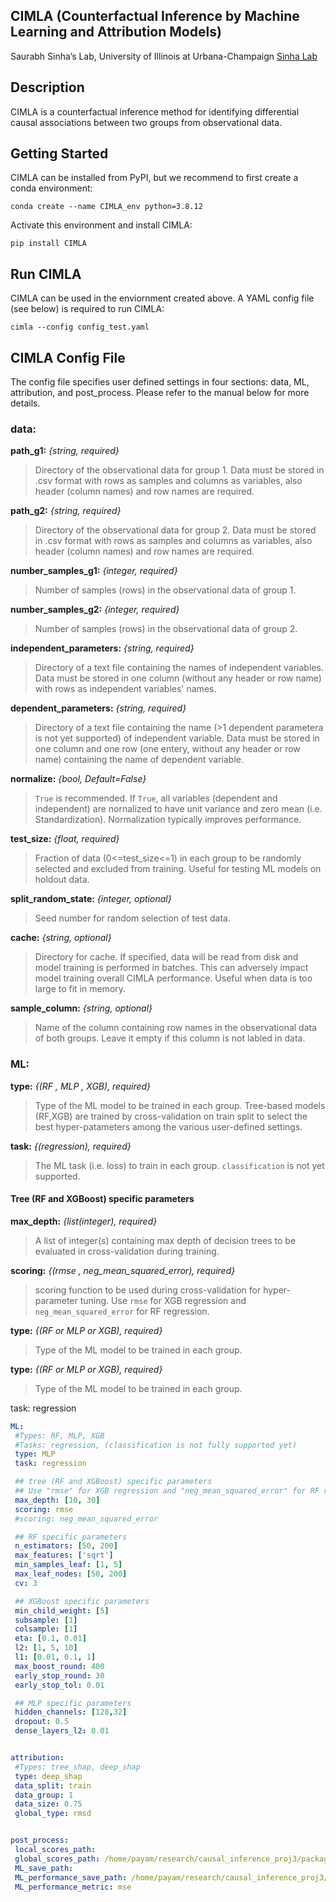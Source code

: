 ## CIMLA (Counterfactual Inference by Machine Learning and Attribution Models)
Saurabh Sinha’s Lab, University of Illinois at Urbana-Champaign [Sinha Lab](https://www.sinhalab.net/sinha-s-home)

## Description
CIMLA is a counterfactual inference method for identifying differential causal associations between two groups from observational data.

## Getting Started
CIMLA can be installed from PyPI, but we recommend to first create a conda environment:

```conda create --name CIMLA_env python=3.8.12```

Activate this environment and install CIMLA:

```pip install CIMLA```

## Run CIMLA
CIMLA can be used in the enviornment created above. A YAML config file (see below) is required to run CIMLA:

```cimla --config config_test.yaml```

## CIMLA Config File
The config file specifies user defined settings in four sections: data, ML, attribution, and post_process. Please refer to the manual below for more details.

### data:
**path_g1:** *{string, required}* 
> Directory of the observational data for group 1. Data must be stored in .csv format with rows as samples and columns as variables, also header (column names) and row names are required. 

**path_g2:** *{string, required}* 
> Directory of the observational data for group 2. Data must be stored in .csv format with rows as samples and columns as variables, also header (column names) and row names are required. 

**number_samples_g1:** *{integer, required}* 
> Number of samples (rows) in the observational data of group 1.

**number_samples_g2:** *{integer, required}* 
> Number of samples (rows) in the observational data of group 2.

**independent_parameters:** *{string, required}* 
> Directory of a text file containing the names of independent variables. Data must be stored in one column (without any header or row name) with rows as independent variables' names.

**dependent_parameters:** *{string, required}* 
> Directory of a text file containing the name (>1 dependent parametera is not yet supported) of independent variable. Data must be stored in one column and one row (one entery, without any header or row name) containing the name of dependent variable.

**normalize:** *{bool, Default=False}*
> `True` is recommended. If `True`, all variables (dependent and independent) are nornalized to have unit variance and zero mean (i.e. Standardization). Normalization typically improves performance.

**test_size:** *{float, required}*
> Fraction of data (0<=test_size<=1) in each group to be randomly selected and excluded from training. Useful for testing ML models on holdout data.

**split_random_state:** *{integer, optional}*
> Seed number for random selection of test data.

**cache:** *{string, optional}*
> Directory for cache. If specified, data will be read from disk and model training is performed in batches. This can adversely impact model training overall CIMLA performance. Useful when data is too large to fit in memory. 

**sample_column:** *{string, optional}*
> Name of the column containing row names in the observational data of both groups. Leave it empty if this column is not labled in data.

### ML:
**type:** *{(RF , MLP , XGB), required}*
> Type of the ML model to be trained in each group. Tree-based models (RF,XGB) are trained by cross-validation on train split to select the best hyper-patameters among the various user-defined settings. 

**task:** *{(regression), required}*
> The ML task (i.e. loss) to train in each group. `classification` is not yet supported.
     
     
     

#### Tree (RF and XGBoost) specific parameters
**max_depth:** *{list(integer), required}*
> A list of integer(s) containing max depth of decision trees to be evaluated in cross-validation during training. 

**scoring:** *{(rmse , neg_mean_squared_error), required}*
> scoring function to be used during cross-validation for hyper-parameter tuning. Use `rmse` for XGB regression and `neg_mean_squared_error` for RF regression.






**type:** *{(RF or MLP or XGB), required}*
> Type of the ML model to be trained in each group.

**type:** *{(RF or MLP or XGB), required}*
> Type of the ML model to be trained in each group.

task: regression




```yaml
ML:
 #Types: RF, MLP, XGB
 #Tasks: regression, (classification is not fully supported yet)
 type: MLP
 task: regression

 ## tree (RF and XGBoost) specific parameters
 ## Use "rmse" for XGB regression and "neg_mean_squared_error" for RF regression
 max_depth: [10, 30]
 scoring: rmse
 #scoring: neg_mean_squared_error

 ## RF specific parameters
 n_estimators: [50, 200]
 max_features: ['sqrt']
 min_samples_leaf: [1, 5]
 max_leaf_nodes: [50, 200]
 cv: 3

 ## XGBoost specific parameters
 min_child_weight: [5]
 subsample: [1]
 colsample: [1]
 eta: [0.1, 0.01]
 l2: [1, 5, 10]
 l1: [0.01, 0.1, 1]
 max_boost_round: 400
 early_stop_round: 30
 early_stop_tol: 0.01

 ## MLP specific parameters
 hidden_channels: [128,32]
 dropout: 0.5
 dense_layers_l2: 0.01


attribution:
 #Types: tree_shap, deep_shap
 type: deep_shap
 data_split: train
 data_group: 1
 data_size: 0.75
 global_type: rmsd


post_process:
 local_scores_path:
 global_scores_path: /home/payam/research/causal_inference_proj3/package_tests/src/github/test/out
 ML_save_path:
 ML_performance_save_path: /home/payam/research/causal_inference_proj3/package_tests/src/github/test/out
 ML_performance_metric: mse

```





